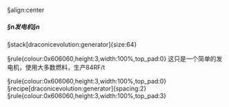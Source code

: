 §align:center
##### §n发电机§n

§stack[draconicevolution:generator]{size:64}

§rule{colour:0x606060,height:3,width:100%,top_pad:0}
这只是一个简单的发电机，使用大多数燃料，生产84RF/t

§rule{colour:0x606060,height:3,width:100%,top_pad:0}
§recipe[draconicevolution:generator]{spacing:2}
§rule{colour:0x606060,height:3,width:100%,top_pad:3}